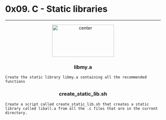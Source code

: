 # 0x09. C - Static libraries
---
<p align="center">
<img src="https://assets.imaginablefutures.com/media/images/ALX_Logo.max-200x150.png" alt="center" style="width:200px; height:105px"/>
</p>


<h3 align="center">libmy.a</h3>

`Create the static library libmy.a containing all the recommended functions`

<h3 align="center">create_static_lib.sh</h3>

`Create a script called create_static_lib.sh that creates a static library called liball.a from all the .c files that are in the current directory.`


